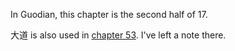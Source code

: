 In Guodian,
this chapter
is the second half
of 17.

大道
is also used
in [chapter 53](/studies/53).
I've left a note there.
